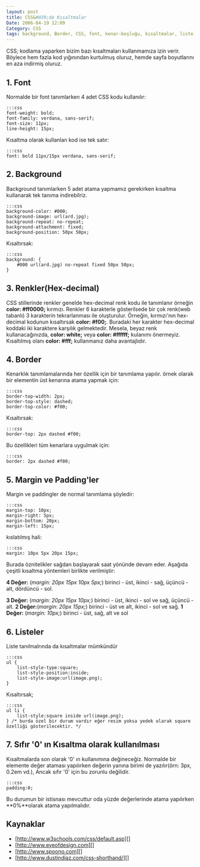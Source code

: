 ```yaml
---
layout: post
title: CSS&#039;de Kısaltmalar
Date: 2006-04-19 12:09
Category: CSS
tags: background, Border, CSS, font, kenar-boşluğu, kısaltmalar, liste, Margin, Padding, renk
---
```


CSS; kodlama yaparken bizim bazı kısaltmaları kullanmamıza izin verir.
Böylece hem fazla kod yığınından kurtulmuş oluruz, hemde sayfa
boyutlarını en aza indirmiş oluruz.

## 1. Font

Normalde bir font tanımlarken 4 adet CSS kodu kullanılır:

	:::css
	font-weight: bold;
    font-family: verdana, sans-serif;
    font-size: 11px;
    line-height: 15px;

Kısaltma olarak kullanlan kod ise tek satır:

	:::css
	font: bold 11px/15px verdana, sans-serif;

## 2. Background

Background tanımlarken 5 adet atama yapmamız gerekirken kısaltma
kullanarak tek tanıma indirebilriz.

	:::css
	background-color: #000;
	background-image: url(ard.jpg);
	background-repeat: no-repeat;
	background-attachment: fixed;
	background-position: 50px 50px;

Kısaltırsak:

	:::css
	background: {
		#000 url(ard.jpg) no-repeat fixed 50px 50px;
	}

## 3. Renkler(Hex-decimal)

CSS stillerinde renkler genelde hex-decimal renk kodu ile tanımlanır
örneğin **color: #ff0000;** kırmızı. Renkler 6 karakterle
gösterilsede bir çok renk(web tabanlı) 3 karakterin tekrarlanması ile
oluşturulur. Örneğin, kırmızı'nın hex-decimal kodunun kısaltırsak
**color: #f00;**. Buradaki her karakter hex-decimal koddaki iki
karaktere karşılık gelmektedir. Mesela, beyaz renk kullanacağınızda,
**color: white;** veya **color: #ffffff;** kulanımı önermeyiz.
Kısaltılmış olanı **color: #fff;** kullanmanız daha avantajlıdır.

## 4. Border

Kenarklık tanımlamalarında her özellik için bir tanımlama yapılır. örnek
olarak bir elementin üst kenarına atama yapmak için:

	:::css
	border-top-width: 2px;
	border-top-style: dashed;
	border-top-color: #f00;

Kısaltırsak:

	:::css
	border-top: 2px dashed #f00;

Bu özellikleri tüm kenarlara uygulmak için:

	:::css
	border: 2px dashed #f00;

## 5. Margin ve Padding'ler

Margin ve paddingler de normal tanımlama şöyledir:

	:::css
	margin-top: 10px;
	margin-right: 5px;
	margin-bottom: 20px;
	margin-left: 15px;

kıslatılmış hali:

	:::css
	margin: 10px 5px 20px 15px;

Burada öznitelikler sağdan başlayarak saat yönünde devam eder. Aşağıda çeşitli
kısaltma yöntemleri birlikte verilmiştir:

**4 Değer:** (*margin: 20px 15px 10px 5px;*) birinci - üst, ikinci -
sağ, üçüncü - alt, dördüncü - sol.

**3 Değer:** (*margin: 20px 15px 10px;*) birinci - üst, ikinci - sol ve
sağ, üçüncü - alt. **2 Değer:**(*margin: 20px 15px;*) birinci - üst ve
alt, ikinci - sol ve sağ. **1 Değer:** (*margin: 10px;*) birinci - üst,
sağ, alt ve sol

## 6. Listeler

Liste tanılmalrında da kısaltmalar mümkündür

	:::css
	ul {
		list-style-type:square;
		list-style-position:inside;
		list-style-image:url(image.png);
	}

Kısaltırsak;

	:::css
	ul li {
		list-style:square inside url(image.png);
	} /* burda özel bir durum vardır eğer resim yoksa yedek olarak square özelliği gösterilecektir. */

## 7. Sıfır '0' ın Kısaltma olarak kullanılması

Kısaltmalarda son olarak '0' ın kullanımına değineceğiz. Normalde bir
elemente değer ataması yapılırken değerin yanına birimi de yazılır(örn:
3px, 0.2em vd.), Ancak sıfır '0' için bu zorunlu değilidir.

	:::css
	padding:0;

Bu durumun bir istisnası mevcuttur oda yüzde değerlerinde atama yapılırken **0%**olarak atama
yapılmalıdır.

## Kaynaklar

-   [http://www.w3schools.com/css/default.asp][]
-   [http://www.eyeofdesign.com][]
-   [http://www.spoono.com][]
-   [http://www.dustindiaz.com/css-shorthand/][]


  [http://www.w3schools.com/css/default.asp]: http://www.w3schools.com/css/default.asp
  [http://www.eyeofdesign.com]: http://www.eyeofdesign.com/css/background.php
  [http://www.spoono.com]: http://www.spoono.com/csst/tutorials/tutorial.php?id=5
  [http://www.dustindiaz.com/css-shorthand/]: http://www.dustindiaz.com/css-shorthand/
